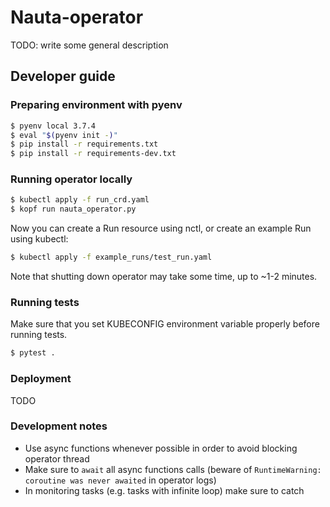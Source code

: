 # Nauta-operator

TODO: write some general description

## Developer guide

### Preparing environment with pyenv

```bash
$ pyenv local 3.7.4
$ eval "$(pyenv init -)"
$ pip install -r requirements.txt
$ pip install -r requirements-dev.txt
```

### Running operator locally

```bash
$ kubectl apply -f run_crd.yaml
$ kopf run nauta_operator.py
```

Now you can create a Run resource using nctl, or create an example Run using kubectl:
```bash
$ kubectl apply -f example_runs/test_run.yaml
```

Note that shutting down operator may take some time, up to ~1-2 minutes.

### Running tests

Make sure that you set KUBECONFIG environment variable properly before running tests.
```bash
$ pytest .
```

### Deployment
TODO

### Development notes

* Use async functions whenever possible in order to avoid blocking operator thread
* Make sure to `await` all async functions calls (beware of `RuntimeWarning: coroutine was never awaited` in operator logs)
* In monitoring tasks (e.g. tasks with infinite loop) make sure to catch 